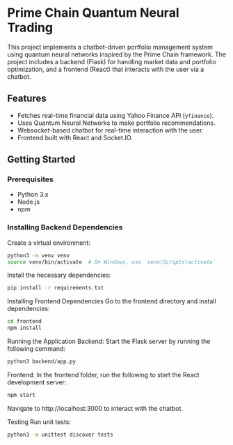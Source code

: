 # Prime Chain Quantum Neural Trading

This project implements a chatbot-driven portfolio management system using quantum neural networks inspired by the Prime Chain framework. The project includes a backend (Flask) for handling market data and portfolio optimization, and a frontend (React) that interacts with the user via a chatbot.

## Features

- Fetches real-time financial data using Yahoo Finance API (`yfinance`).
- Uses Quantum Neural Networks to make portfolio recommendations.
- Websocket-based chatbot for real-time interaction with the user.
- Frontend built with React and Socket.IO.

## Getting Started

### Prerequisites

- Python 3.x
- Node.js
- npm

### Installing Backend Dependencies

Create a virtual environment:

```bash
python3 -m venv venv
source venv/bin/activate  # On Windows, use `venv\Scripts\activate`
```

Install the necessary dependencies:

```bash
pip install -r requirements.txt
```

Installing Frontend Dependencies
Go to the frontend directory and install dependencies:

```bash
cd frontend
npm install
```

Running the Application
Backend: Start the Flask server by running the following command:
```bash
python3 backend/app.py
```

Frontend: In the frontend folder, run the following to start the React development server:
```bash
npm start
```

Navigate to http://localhost:3000 to interact with the chatbot.

Testing
Run unit tests:

```bash
python3 -m unittest discover tests
```
